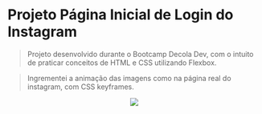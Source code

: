 # Projeto Página Inicial de Login do Instagram

> Projeto desenvolvido durante o Bootcamp Decola Dev, com o intuito de praticar conceitos de HTML e CSS utilizando Flexbox. 

> Ingrementei a animação das imagens como na página real do instagram, com CSS keyframes.

<p align="center">
<img src="img/projeto.gif"/>
</p>